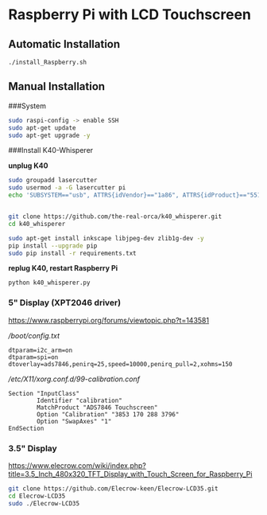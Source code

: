  Raspberry Pi with LCD Touchscreen
====================================

Automatic Installation
----------------------

`./install_Raspberry.sh`


Manual Installation
-------------------

###System

```bash
sudo raspi-config -> enable SSH
sudo apt-get update
sudo apt-get upgrade -y
```


###Install K40-Whisperer

**unplug K40**

```bash
sudo groupadd lasercutter
sudo usermod -a -G lasercutter pi
echo 'SUBSYSTEM=="usb", ATTRS{idVendor}=="1a86", ATTRS{idProduct}=="5512", ENV{DEVTYPE}=="usb_device", MODE="0664", GROUP="lasercutter"' | sudo tee /etc/udev/rules.d/97-ctc-lasercutter.rules


git clone https://github.com/the-real-orca/k40_whisperer.git
cd k40_whisperer

sudo apt-get install inkscape libjpeg-dev zlib1g-dev -y 
pip install --upgrade pip 
sudo pip install -r requirements.txt
```

**replug K40, restart Raspberry Pi**

`python k40_whisperer.py`


### 5" Display (XPT2046 driver)

https://www.raspberrypi.org/forums/viewtopic.php?t=143581

*/boot/config.txt*
```
dtparam=i2c_arm=on
dtparam=spi=on
dtoverlay=ads7846,penirq=25,speed=10000,penirq_pull=2,xohms=150
```
*/etc/X11/xorg.conf.d/99-calibration.conf*
```
Section "InputClass"
        Identifier "calibration"
        MatchProduct "ADS7846 Touchscreen"
        Option "Calibration" "3853 170 288 3796"
        Option "SwapAxes" "1"
EndSection
```

### 3.5" Display

https://www.elecrow.com/wiki/index.php?title=3.5_Inch_480x320_TFT_Display_with_Touch_Screen_for_Raspberry_Pi

```bash
git clone https://github.com/Elecrow-keen/Elecrow-LCD35.git
cd Elecrow-LCD35
sudo ./Elecrow-LCD35
```

